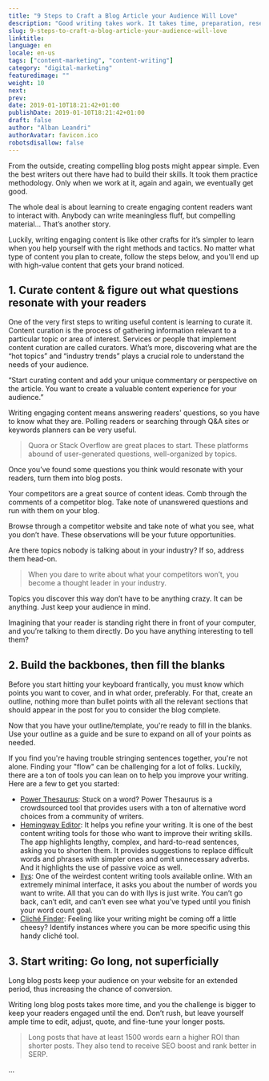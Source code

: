 ```yaml
---
title: "9 Steps to Craft a Blog Article your Audience Will Love"
description: "Good writing takes work. It takes time, preparation, research and a ton of editing and re-writing to churn out something worthy of being read by someone other than yourself."
slug: 9-steps-to-craft-a-blog-article-your-audience-will-love
linktitle:
language: en
locale: en-us
tags: ["content-marketing", "content-writing"]
category: "digital-marketing"
featuredimage: ""
weight: 10
next: 
prev: 
date: 2019-01-10T18:21:42+01:00
publishDate: 2019-01-10T18:21:42+01:00
draft: false
author: "Alban Leandri"
authorAvatar: favicon.ico
robotsdisallow: false
---
```


From the outside, creating compelling blog posts might appear simple. Even the best writers out there have had to build their skills. It took them practice methodology. Only when we work at it, again and again, we eventually get good.

The whole deal is about learning to create engaging content readers want to interact with. Anybody can write meaningless fluff, but compelling material… That’s another story.

Luckily, writing engaging content is like other crafts for it’s simpler to learn when you help yourself with the right methods and tactics. No matter what type of content you plan to create, follow the steps below, and you'll end up with high-value content that gets your brand noticed.

## **1\. Curate content & figure out what questions resonate with your readers**

One of the very first steps to writing useful content is learning to curate it. Content curation is the process of gathering information relevant to a particular topic or area of interest. Services or people that implement content curation are called curators. What’s more, discovering what are the “hot topics” and “industry trends” plays a crucial role to understand the needs of your audience.

“Start curating content and add your unique commentary or perspective on the article. You want to create a valuable content experience for your audience.”

Writing engaging content means answering readers' questions, so you have to know what they are. Polling readers or searching through Q&A sites or keywords planners can be very useful.

> Quora or Stack Overflow are great places to start. These platforms abound of user-generated questions, well-organized by topics.

Once you’ve found some questions you think would resonate with your readers, turn them into blog posts.

Your competitors are a great source of content ideas. Comb through the comments of a competitor blog. Take note of unanswered questions and run with them on your blog.

Browse through a competitor website and take note of what you see, what you don’t have. These observations will be your future opportunities.

Are there topics nobody is talking about in your industry? If so, address them head-on.

> When you dare to write about what your competitors won’t, you become a thought leader in your industry.

Topics you discover this way don’t have to be anything crazy. It can be anything. Just keep your audience in mind.

Imagining that your reader is standing right there in front of your computer, and you’re talking to them directly. Do you have anything interesting to tell them?

## **2\. Build the backbones, then fill the blanks**

Before you start hitting your keyboard frantically, you must know which points you want to cover, and in what order, preferably. For that, create an outline, nothing more than bullet points with all the relevant sections that should appear in the post for you to consider the blog complete.

Now that you have your outline/template, you're ready to fill in the blanks. Use your outline as a guide and be sure to expand on all of your points as needed.

If you find you're having trouble stringing sentences together, you're not alone. Finding your "flow" can be challenging for a lot of folks. Luckily, there are a ton of tools you can lean on to help you improve your writing. Here are a few to get you started:

*   [Power Thesaurus](https://www.powerthesaurus.org/): Stuck on a word? Power Thesaurus is a crowdsourced tool that provides users with a ton of alternative word choices from a community of writers.
*   [Hemingway Editor](http://www.hemingwayapp.com/): It helps you refine your writing. It is one of the best content writing tools for those who want to improve their writing skills. The app highlights lengthy, complex, and hard-to-read sentences, asking you to shorten them. It provides suggestions to replace difficult words and phrases with simpler ones and omit unnecessary adverbs. And it highlights the use of passive voice as well.
*   [Ilys](https://www.ilys.com/welcome): One of the weirdest content writing tools available online. With an extremely minimal interface, it asks you about the number of words you want to write. All that you can do with Ilys is just write. You can’t go back, can’t edit, and can’t even see what you’ve typed until you finish your word count goal.
*   [Cliché Finder](http://cliche.theinfo.org/): Feeling like your writing might be coming off a little cheesy? Identify instances where you can be more specific using this handy cliché tool.

## **3\. Start writing: Go long, not superficially**

Long blog posts keep your audience on your website for an extended period, thus increasing the chance of conversion.

Writing long blog posts takes more time, and you the challenge is bigger to keep your readers engaged until the end. Don’t rush, but leave yourself ample time to edit, adjust, quote, and fine-tune your longer posts.

> Long posts that have at least 1500 words earn a higher ROI than shorter posts. They also tend to receive SEO boost and rank better in SERP.

...